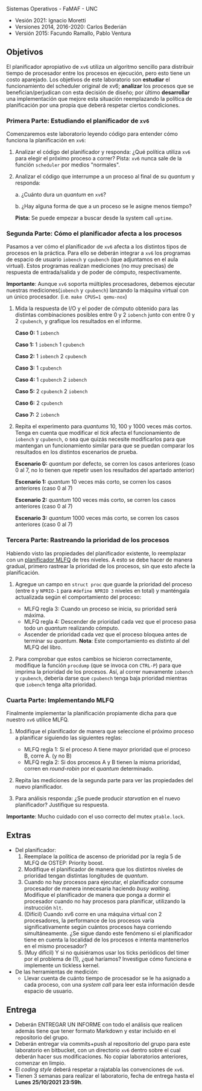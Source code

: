 Sistemas Operativos - FaMAF - UNC

* Vesión 2021: Ignacio Moretti
* Versiones 2014, 2016-2020: Carlos Bederián
* Versión 2015: Facundo Ramallo, Pablo Ventura

## Objetivos

El planificador apropiativo de `xv6` utiliza un algoritmo sencillo para distribuir tiempo de procesador entre los procesos en ejecución, pero esto tiene un costo aparejado. Los objetivos de este laboratorio son **estudiar** el funcionamiento del scheduler original de xv6; **analizar** los procesos que se benefician/perjudican con esta decisión de diseño; por último **desarrollar** una implementación que mejore esta situación reemplazando la política de planificación por una propia que deberá respetar ciertos condiciones.

### Primera Parte: Estudiando el planificador de `xv6`

  Comenzaremos este laboratorio leyendo código para entender cómo funciona la planificación en `xv6`:

  1. Analizar el código del planificador y responda: ¿Qué política utiliza `xv6` para elegir el próximo proceso a correr?
  Pista: `xv6` nunca sale de la función `scheduler` por medios "normales".

  2. Analizar el código que interrumpe a un proceso al final de su *quantum* y responda:
       
       a. ¿Cuánto dura un *quantum* en `xv6`?

       b. ¿Hay alguna forma de que a un proceso se le asigne menos tiempo?
       
      **Pista:** Se puede empezar a buscar desde la system call `uptime`.


### Segunda Parte: Cómo el planificador afecta a los procesos

  Pasamos a ver cómo el planificador de `xv6` afecta a los distintos tipos de procesos en la práctica. Para ello se deberán integrar a `xv6` los programas de espacio de usuario `iobench` y `cpubench` (que adjuntamos en el aula virtual). Estos programas realizan mediciones (no muy precisas) de respuesta de entrada/salida y de poder de cómputo, respectivamente.

  **Importante**: Aunque `xv6` soporta múltiples procesadores, debemos ejecutar nuestras mediciones(`iobench` y `cpubench`) lanzando la máquina virtual con un único procesador. (i.e. `make CPUS=1 qemu-nox`) 

  1. Mida la respuesta de I/O y el poder de cómputo obtenido para las distintas combinaciones posibles entre 0 y 2 `iobench` junto con entre 0 y 2 `cpubench`, y grafique los resultados en el informe.
  
     **Caso 0:** 1 `iobench`

     **Caso 1:** 1 `iobench` 1 `cpubench`

     **Caso 2:** 1 `iobench` 2 `cpubench`

     **Caso 3:** 1 `cpubench`

     **Caso 4:** 1 `cpubench` 2 `iobench`

     **Caso 5:** 2 `cpubench` 2 `iobench`
    
     **Caso 6:** 2 `cpubench`
     
     **Caso 7:** 2 `iobench`

  2. Repita el experimento para *quantums* 10, 100 y 1000 veces más cortos. Tenga en cuenta que modificar el *tick* afecta el funcionamiento de `iobench` y `cpubench`, o sea que quizás necesite modificarlos para que mantengan un funcionamiento similar para que se puedan comparar los resultados en los distintos escenarios de prueba.
  
     **Escenario 0:** *quantum* por defecto, se corren los casos anteriores (caso 0 al 7, no lo tienen que repetir usen los resultados del apartado anterior)

     **Escenario 1:** *quantum* 10 veces más corto, se corren los casos anteriores (caso 0 al 7)

     **Escenario 2:** *quantum* 100 veces más corto, se corren los casos anteriores (caso 0 al 7)

     **Escenario 3:** *quantum* 1000 veces más corto, se corren los casos anteriores (caso 0 al 7)

### Tercera Parte: Rastreando la prioridad de los procesos

  Habiendo visto las propiedades del planificador existente, lo reemplazar con un [planificador MLFQ](http://pages.cs.wisc.edu/~remzi/OSTEP/cpu-sched-mlfq.pdf) de tres niveles. A esto se debe hacer de manera gradual, primero rastrear la prioridad de los procesos, sin que esto afecte la planificación.

  1. Agregue un campo en `struct proc` que guarde la prioridad del proceso (entre `0` y `NPRIO-1` para `#define NPRIO 3` niveles en total) y manténgala actualizada según el comportamiento del proceso:
      - MLFQ regla 3: Cuando un proceso se inicia, su prioridad será máxima.
      - MLFQ regla 4: Descender de prioridad cada vez que el proceso pasa todo un *quantum* realizando cómputo.
      - Ascender de prioridad cada vez que el proceso bloquea antes de terminar su *quantum*. **Nota**: Este comportamiento es distinto al del MLFQ del libro.

  2. Para comprobar que estos cambios se hicieron correctamente, modifique la función `procdump` (que se invoca con `CTRL-P`) para que imprima la prioridad de los procesos. Así, al correr nuevamente `iobench` y `cpubench`, debería darse que `cpubench` tenga baja prioridad mientras que `iobench` tenga alta prioridad.

### Cuarta Parte: Implementando MLFQ

  Finalmente implementar la planificación propiamente dicha para que nuestro `xv6` utilice MLFQ.

  1. Modifique el planificador de manera que seleccione el próximo proceso a planificar siguiendo las siguientes reglas:
      - MLFQ regla 1: Si el proceso A tiene mayor prioridad que el proceso B, corre A. (y no B)
      - MLFQ regla 2: Si dos procesos A y B tienen la misma prioridad, corren en *round-robin* por el *quantum* determinado.

  2. Repita las mediciones de la segunda parte para ver las propiedades del nuevo planificador.

  3. Para análisis responda: ¿Se puede producir *starvation* en el nuevo planificador? Justifique su respuesta.

  **Importante**: Mucho cuidado con el uso correcto del mutex `ptable.lock`.

## Extras
- Del planificador:
    1. Reemplace la política de ascenso de prioridad por la regla 5 de MLFQ de OSTEP: Priority boost.
    2. Modifique el planificador de manera que los distintos niveles de prioridad tengan distintas longitudes de *quantum*.
    3. Cuando no hay procesos para ejecutar, el planificador consume procesador de manera innecesaria haciendo *busy waiting*. Modifique el planificador de manera que ponga a dormir el procesador cuando no hay procesos para planificar, utilizando la instrucción `hlt`.
    4. (Difícil) Cuando xv6 corre en una máquina virtual con 2 procesadores, la performance de los procesos varía significativamente según cuántos procesos haya corriendo simultáneamente. ¿Se sigue dando este fenómeno si el planificador tiene en cuenta la localidad de los procesos e intenta mantenerlos en el mismo procesador?
    5. (Muy difícil) Y si no quisiéramos usar los ticks periódicos del timer por el problema de (1), ¿qué haríamos? Investigue cómo funciona e implemente un tickless kernel.
- De las herramientas de medición:
    - Llevar cuenta de cuánto tiempo de procesador se le ha asignado a cada proceso, con una *system call* para leer esta información desde espacio de usuario.


## Entrega

- Deberán ENTREGAR UN INFORME con todo el análisis que realicen además tiene que tener formato Markdown y estar incluido en el repositorio del grupo.
- Deberán entregar via commits+push al repositorio del grupo para este laboratorio en bitbucket, con un directorio `xv6` dentro sobre el cual deberán hacer sus modificaciones. No copiar laboratorios anteriores, comenzar en limpio.
- El *coding style* deberá respetar a rajatabla las convenciones de `xv6`.
- Tienen 3 semanas para realizar el laboratorio, fecha de entrega hasta el **Lunes 25/10/2021 23:59h**.

